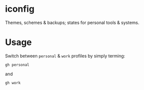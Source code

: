 # iconfig
Themes, schemes & backups; states for personal tools & systems.

# Usage
Switch between `personal` & `work` profiles by simply terming:
```
gh personal
```
and
```
gh work
```
